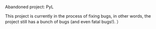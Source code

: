 Abandoned project: PyL

This project is currently in the process of fixing bugs, in other words, the project still has a bunch of bugs (and even fatal bugs!). ）
